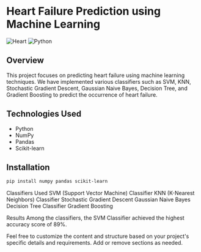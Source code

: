 # Heart Failure Prediction using Machine Learning

![Heart](https://img.shields.io/badge/Heart-%F0%9F%92%93-red)
![Python](https://img.shields.io/badge/Python-3.8%2B-blue)

## Overview

This project focuses on predicting heart failure using machine learning techniques. We have implemented various classifiers such as SVM, KNN, Stochastic Gradient Descent, Gaussian Naive Bayes, Decision Tree, and Gradient Boosting to predict the occurrence of heart failure.

## Technologies Used

- Python
- NumPy
- Pandas
- Scikit-learn

## Installation

```bash
pip install numpy pandas scikit-learn
```

Classifiers Used
SVM (Support Vector Machine) Classifier
KNN (K-Nearest Neighbors) Classifier
Stochastic Gradient Descent
Gaussian Naive Bayes
Decision Tree Classifier
Gradient Boosting

Results
Among the classifiers, the SVM Classifier achieved the highest accuracy score of 89%.


Feel free to customize the content and structure based on your project's specific details and requirements. Add or remove sections as needed.
